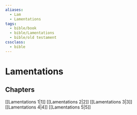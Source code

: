 ```yaml
---
aliases:
  - Lam
  - Lamentations
tags:
  - bible/book
  - bible/Lamentations
  - bible/old testament
cssclass:
  - bible
---
```


# Lamentations

## Chapters

[[Lamentations 1|1]]
[[Lamentations 2|2]]
[[Lamentations 3|3]]
[[Lamentations 4|4]]
[[Lamentations 5|5]]
